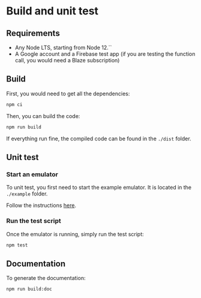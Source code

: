 # Build and unit test

## Requirements

- Any Node LTS, starting from Node 12.``
- A Google account and a Firebase test app (if you are testing the function call, you would need a Blaze subscription)

## Build

First, you would need to get all the dependencies:

```sh
npm ci
```

Then, you can build the code:

```sh
npm run build
```

If everything run fine, the compiled code can be found in the `./dist` folder.

## Unit test

### Start an emulator

To unit test, you first need to start the example emulator. It is located in the
`./example` folder.

Follow the instructions [here](../../example/README.md).

### Run the test script

Once the emulator is running, simply run the test script:

```sh
npm test
```

## Documentation

To generate the documentation:

```sh
npm run build:doc
```
